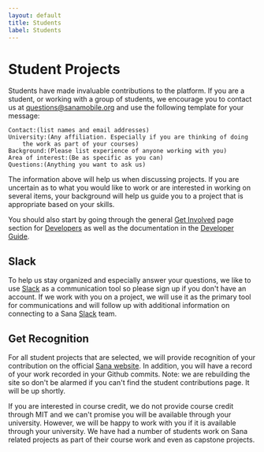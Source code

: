 ```yaml
---
layout: default
title: Students
label: Students
---
```

# Student Projects
Students have made invaluable contributions to the platform. If you are
a student, or working with a group of students, we encourage you to
contact us at [questions@sanamobile.org](mailto:questions@sanamobile.org?Subject=Student%Project)
and use the following template for your message:

    Contact:(list names and email addresses)
    University:(Any affiliation. Especially if you are thinking of doing
        the work as part of your courses)
    Background:(Please list experience of anyone working with you)
    Area of interest:(Be as specific as you can)
    Questions:(Anything you want to ask us)

The information above will help us when discussing projects. If you are
uncertain as to what you would like to work or are interested in working
on several items, your background will help us guide you to a project that
is appropriate based on your skills.

You should also start by going through the general [Get Involved](/contribute/index/)
page section for [Developers](/contribute/index/#developers) as well as
the documentation in the [Developer Guide](/developers/index/).
    
## Slack
To help us stay organized and especially answer your questions, we like
to use [Slack](https://slack.com/) as a communication tool so please sign
up if you don't have an account. If we work with you on a project, we
will use it as the primary tool for communications and will follow up 
with additional information on connecting to a Sana 
[Slack](https://slack.com/) team.

## Get Recognition
For all student projects that are selected, we will provide recognition 
of your contribution on the official [Sana website](http://sana.mit.edu).
In addition, you will have a record of your work recorded in your Github
commits. Note: we are rebuilding the site so don't be alarmed if you can't
find the student contributions page. It will be up shortly.

If you are interested in course credit, we do not provide course credit 
through MIT and we can't promise you will be available through your 
university. However, we will be happy to work with you if it is 
available through your university. We have had a number of students work
on Sana related projects as part of their course work and even as 
capstone projects.
